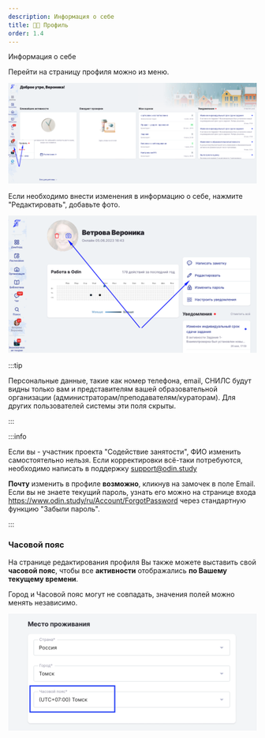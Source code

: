 ```yaml
---
description: Информация о себе
title: 🧑‍🎓 Профиль
order: 1.4
---
```


Информация о себе

Перейти на страницу профиля можно из меню.

![](<./image (78).png>)

Если необходимо внести изменения в информацию о себе, нажмите "Редактировать", добавьте фото.

![](<./image (79).png>)

:::tip 

Персональные данные, такие как номер телефона, email, СНИЛС будут видны только вам и представителям  вашей образовательной организации (администраторам/преподавателям/кураторам). Для других пользователей системы эти поля скрыты.

:::

:::info 

Если вы - участник проекта "Содействие занятости", ФИО изменить самостоятельно нельзя. Если корректировки всё-таки потребуются, необходимо написать в поддержку support@odin.study

**Почту** изменить в профиле **возможно**, кликнув на замочек в поле Email. Если вы не знаете текущий пароль, узнать его можно на странице входа <https://www.odin.study/ru/Account/ForgotPassword> через стандартную функцию "Забыли пароль".

:::

### Часовой пояс

На странице редактирования профиля Вы также можете выставить свой **часовой пояс**, чтобы все **активности** отображались **по Вашему текущему времени**.

Город и Часовой пояс могут не совпадать, значения полей можно менять независимо.

![](<./image (110).png>)
